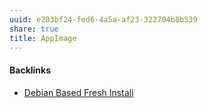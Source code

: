 ```yaml
---
uuid: e203bf24-fed6-4a5a-af23-322704b8b539
share: true
title: AppImage
---
```

#### Backlinks

* [Debian Based Fresh Install](/e231d0df-f038-4611-b9b5-e05c6549b328)